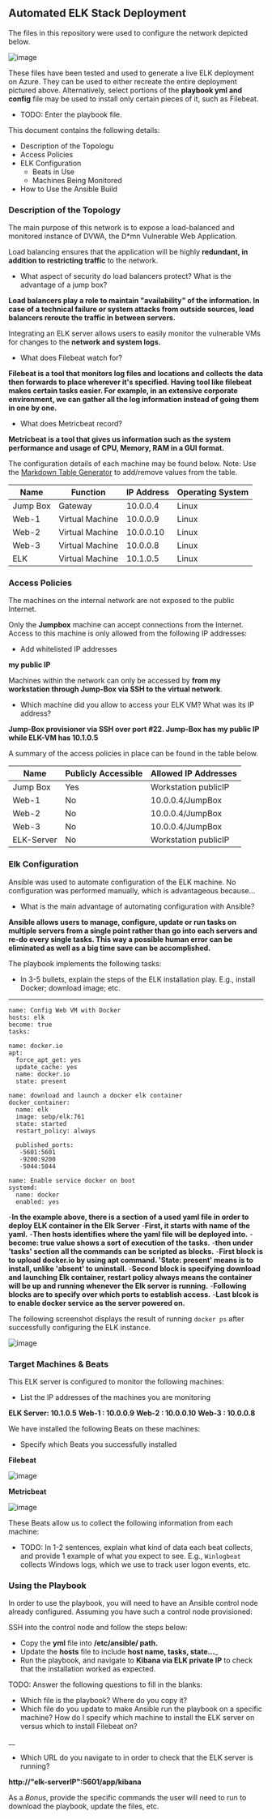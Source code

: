 ## Automated ELK Stack Deployment

The files in this repository were used to configure the network depicted below.

![image](https://user-images.githubusercontent.com/95233170/161276294-949d4a64-d3cf-4987-8763-24ce4f65cea8.png)



These files have been tested and used to generate a live ELK deployment on Azure. They can be used to either recreate the entire deployment pictured above. Alternatively, select portions of the __playbook yml and config__ file may be used to install only certain pieces of it, such as Filebeat.

  - TODO: Enter the playbook file.

This document contains the following details:

- Description of the Topologu
- Access Policies
- ELK Configuration
  - Beats in Use
  - Machines Being Monitored
- How to Use the Ansible Build


### Description of the Topology

The main purpose of this network is to expose a load-balanced and monitored instance of DVWA, the D*mn Vulnerable Web Application.

Load balancing ensures that the application will be highly __redundant, in addition to restricting traffic__ to the network.
- What aspect of security do load balancers protect? What is the advantage of a jump box?

__Load balancers play a role to maintain "availability" of the information. In case of a technical failure or system attacks from outside sources, load balancers reroute the traffic in between servers.__  

Integrating an ELK server allows users to easily monitor the vulnerable VMs for changes to the __network and system logs.__
- What does Filebeat watch for?

__Filebeat is a tool that monitors log files and locations and collects the data then forwards to place wherever it's specified. Having tool like filebeat makes certain tasks easier. For example, in an extensive corporate environment, we can gather all the log information instead of going them in one by one.__
- What does Metricbeat record?
 
__Metricbeat is a tool that gives us information such as the system performance and usage of CPU, Memory, RAM in a GUI format.__

The configuration details of each machine may be found below.
Note: Use the [Markdown Table Generator](http://www.tablesgenerator.com/markdown_tables) to add/remove values from the table.

| Name     | Function         | IP Address | Operating System |
|----------|------------------|------------|------------------|
| Jump Box | Gateway          | 10.0.0.4   | Linux            |
| Web-1    | Virtual Machine  | 10.0.0.9   | Linux            |
| Web-2    | Virtual Machine  | 10.0.0.10  | Linux            |
| Web-3    | Virtual Machine  | 10.0.0.8   | Linux            |
| ELK      | Virtual Machine  | 10.1.0.5   | Linux            |


### Access Policies

The machines on the internal network are not exposed to the public Internet. 

Only the __Jumpbox__ machine can accept connections from the Internet. Access to this machine is only allowed from the following IP addresses:
- Add whitelisted IP addresses

__my public IP__

Machines within the network can only be accessed by __from my workstation through Jump-Box via SSH to the virtual network__.
-  Which machine did you allow to access your ELK VM? What was its IP address?
  
__Jump-Box provisioner via SSH over port #22. Jump-Box has my public IP while ELK-VM has 10.1.0.5__ 

A summary of the access policies in place can be found in the table below.

| Name      | Publicly Accessible | Allowed IP Addresses |
|-----------|---------------------|----------------------|
| Jump Box  | Yes                 | Workstation publicIP |
| Web-1     | No                  | 10.0.0.4/JumpBox     |
| Web-2     | No                  | 10.0.0.4/JumpBox     |
| Web-3     | No                  | 10.0.0.4/JumpBox     |
| ELK-Server| No                  | Workstation publicIP |

### Elk Configuration

Ansible was used to automate configuration of the ELK machine. No configuration was performed manually, which is advantageous because...
- What is the main advantage of automating configuration with Ansible?
 
__Ansible allows users to manage, configure, update or run tasks on multiple servers from a single point rather than go into each servers and re-do every single tasks. This way a possible human error can be eliminated as well as a big time save can be accomplished.__

The playbook implements the following tasks:
- In 3-5 bullets, explain the steps of the ELK installation play. E.g., install Docker; download image; etc.
---
  
    name: Config Web VM with Docker
    hosts: elk
    become: true
    tasks:
   
    name: docker.io
    apt:
      force_apt_get: yes
      update_cache: yes
      name: docker.io
      state: present

    name: download and launch a docker elk container
    docker_container:
      name: elk
      image: sebp/elk:761
      state: started
      restart_policy: always

      published_ports:
       -5601:5601
       -9200:9200
       -5044:5044
       
    name: Enable service docker on boot
    systemd:
      name: docker
      enabled: yes
      
 -__In the example above, there is a section of a used yaml file in order to deploy ELK container in the Elk Server__
 -__First, it starts with name of the yaml.__
 -__Then hosts identifies where the yaml file will be deployed into.__
 -__become: true value shows a sort of execution of the tasks.__
 -__then under 'tasks' section all the commands can be scripted as blocks.__
 -__First block is to upload docker.io by using apt command. 'State: present' means is to install, unlike 'absent' to uninstall.__
 -__Second block is specifying download and launching Elk container, restart policy always means the container will be up and running whenever the Elk server is running.__
 -__Following blocks are to specify over which ports to establish access.__
 -__Last blcok is to enable docker service as the server powered on.__

The following screenshot displays the result of running `docker ps` after successfully configuring the ELK instance.

![image](https://user-images.githubusercontent.com/95233170/161361048-bf935559-332d-457a-a796-3b3bef1d24ec.png)

### Target Machines & Beats
This ELK server is configured to monitor the following machines:
- List the IP addresses of the machines you are monitoring

__ELK Server: 10.1.0.5__
__Web-1 : 10.0.0.9__
__Web-2 : 10.0.0.10__
__Web-3 : 10.0.0.8__

We have installed the following Beats on these machines:
- Specify which Beats you successfully installed
 
__Filebeat__

![image](https://user-images.githubusercontent.com/95233170/161408907-2050f4a3-ebaf-4f0d-b297-8f2f1b963d71.png)

__Metricbeat__

![image](https://user-images.githubusercontent.com/95233170/161363679-1715b077-872d-4f50-bf30-978f968671d8.png)

These Beats allow us to collect the following information from each machine:
- TODO: In 1-2 sentences, explain what kind of data each beat collects, and provide 1 example of what you expect to see. E.g., `Winlogbeat` collects Windows logs, which we use to track user logon events, etc.

### Using the Playbook
In order to use the playbook, you will need to have an Ansible control node already configured. Assuming you have such a control node provisioned: 

SSH into the control node and follow the steps below:
- Copy the __yml__ file into __/etc/ansible/ path.__
- Update the __hosts__ file to include __host name, tasks, state...___   
- Run the playbook, and navigate to __Kibana via ELK private IP__ to check that the installation worked as expected.

TODO: Answer the following questions to fill in the blanks:
- Which file is the playbook? Where do you copy it?
- Which file do you update to make Ansible run the playbook on a specific machine? How do I specify which machine to install the ELK server on versus which to install Filebeat on?

__

- Which URL do you navigate to in order to check that the ELK server is running?

 __http://"elk-serverIP":5601/app/kibana__

As a *Bonus*, provide the specific commands the user will need to run to download the playbook, update the files, etc.

